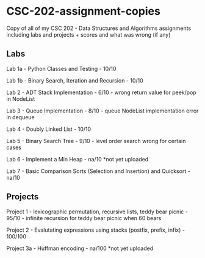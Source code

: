 # CSC-202-assignment-copies
Copy of all of my CSC 202 - Data Structures and Algorithms assignments including labs and projects + scores and what was wrong (if any)

Labs
-------------------
Lab 1a - Python Classes and Testing - 10/10 

Lab 1b - Binary Search, Iteration and Recursion - 10/10 

Lab 2 - ADT Stack Implementation - 6/10 - wrong return value for peek/pop in NodeList

Lab 3 - Queue Implementation - 8/10 - queue NodeList implementation error in dequeue

Lab 4 - Doubly Linked List - 10/10

Lab 5 - Binary Search Tree - 9/10 - level order search wrong for certain cases

Lab 6 - Implement a Min Heap - na/10 *not yet uploaded

Lab 7 - Basic Comparison Sorts (Selection and Insertion) and Quicksort - na/10


Projects
-------------------
Project 1 - lexicographic permutation, recursive lists, teddy bear picnic - 95/10 - infinite recursion for teddy bear picnic when 60 bears

Project 2 - Evalutating expressions using stacks (postfix, prefix, infix) - 100/100

Project 3a - Huffman encoding - na/100 *not yet uploaded
